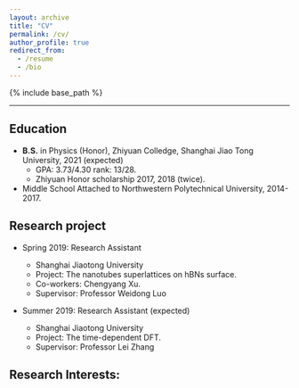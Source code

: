 ```yaml
---
layout: archive
title: "CV"
permalink: /cv/
author_profile: true
redirect_from:
  - /resume
  - /bio
---
```


{% include base_path %}

***
## Education
* **B.S.** in Physics (Honor), Zhiyuan Colledge, Shanghai Jiao Tong University, 2021 (expected)
  * GPA: 3.73/4.30 rank: 13/28.
  * Zhiyuan Honor scholarship 2017, 2018 (twice).
* Middle School Attached to Northwestern Polytechnical University, 2014-2017.

## Research project
* Spring 2019: Research Assistant
  * Shanghai Jiaotong University
  * Project: The nanotubes superlattices on hBNs surface.
  * Co-workers: Chengyang Xu.
  * Supervisor: Professor Weidong Luo

* Summer 2019: Research Assistant (expected)
  * Shanghai Jiaotong University
  * Project: The time-dependent DFT.
  * Supervisor: Professor Lei Zhang

## Research Interests:

<!-- Skills
======
* English 
* Skill 2
  * Sub-skill 2.1
  * Sub-skill 2.2
  * Sub-skill 2.3
* Skill 3 -->

<!-- Publications
======
  <ul>{% for post in site.publications %}
    {% include archive-single-cv.html %}
  {% endfor %}</ul> -->

<!-- Talks
======
  <ul>{% for post in site.talks %}
    {% include archive-single-talk-cv.html %}
  {% endfor %}</ul>

Teaching
======
  <ul>{% for post in site.teaching %}
    {% include archive-single-cv.html %}
  {% endfor %}</ul> -->

<!-- Service and leadership
======
* Currently signed in to 43 different slack teams -->
